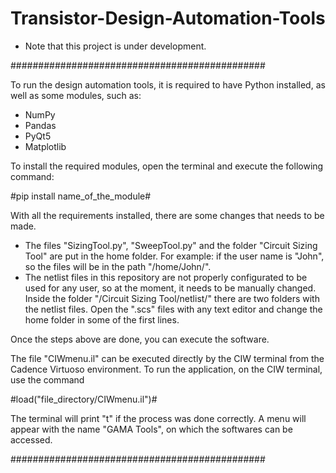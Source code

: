 # Transistor-Design-Automation-Tools

- Note that this project is under development.

##############################################

To run the design automation tools, it is required to have Python installed, as well as some modules, such as:
- NumPy
- Pandas
- PyQt5
- Matplotlib

To install the required modules, open the terminal and execute the following command:
 
#pip install name_of_the_module#

With all the requirements installed, there are some changes that needs to be made.
  - The files "SizingTool.py", "SweepTool.py" and the folder "Circuit Sizing Tool" are put in the home folder.
  For example: if the user name is "John", so the files will be in the path "/home/John/".
  - The netlist files in this repository are not properly configurated to be used for any user, so at the moment, it needs to be manually changed.
  Inside the folder "/Circuit Sizing Tool/netlist/" there are two folders with the netlist files. Open the ".scs" files with any text editor and change the home folder in some of the first lines.
  
Once the steps above are done, you can execute the software.
  
The file "CIWmenu.il" can be executed directly by the CIW terminal from the Cadence Virtuoso environment. To run the application, on the CIW terminal, use the command 
 
#load("file_directory/CIWmenu.il")#
 
The terminal will print "t" if the process was done correctly. A menu will appear with the name "GAMA Tools", on which the softwares can be accessed.

##############################################
